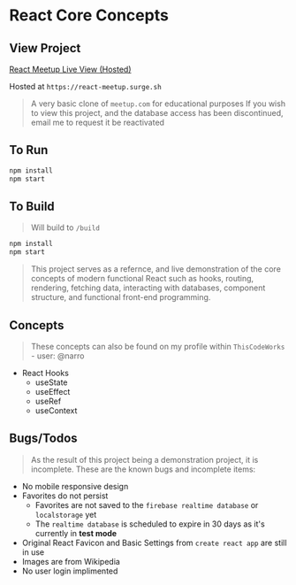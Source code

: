 # React Core Concepts

## View Project

[React Meetup Live View (Hosted)](react-meetup.surge.sh)

Hosted at `https://react-meetup.surge.sh`

> A very basic clone of `meetup.com` for educational purposes
> If you wish to view this project, and the database access has been discontinued, email me to request it be reactivated

## To Run

```bash
npm install
npm start
```

## To Build

> Will build to `/build`

```bash
npm install
npm start
```

> This project serves as a refernce, and live demonstration of the core concepts of modern functional React such as hooks, routing, rendering, fetching data, interacting with databases, component structure, and functional front-end programming.

## Concepts

> These concepts can also be found on my profile within `ThisCodeWorks` - user: @narro

- React Hooks
  - useState
  - useEffect
  - useRef
  - useContext

## Bugs/Todos

> As the result of this project being a demonstration project, it is incomplete. These are the known bugs and incomplete items:

- No mobile responsive design
- Favorites do not persist
  - Favorites are not saved to the `firebase realtime database` or `localstorage` yet
  - The `realtime database` is scheduled to expire in 30 days as it's currently in **test mode**
- Original React Favicon and Basic Settings from `create react app` are still in use
- Images are from Wikipedia
- No user login implimented
